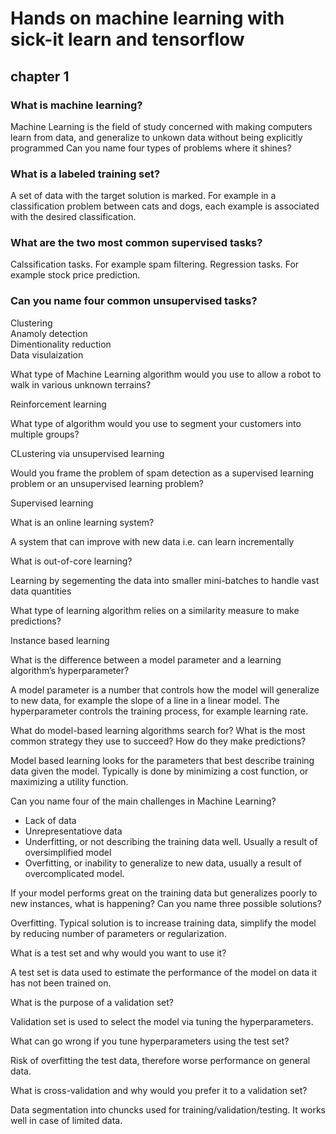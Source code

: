 # Hands on machine learning with sick-it learn and tensorflow
## chapter 1
### What is machine learning?
Machine Learning is the field of study concerned with making computers learn from data, and generalize to unkown data without being explicitly programmed
Can you name four types of problems where it shines?

### What is a labeled training set?
A set of data with the target solution is marked. For example in a classification problem between cats and dogs, each example is associated with the desired classification.

### What are the two most common supervised tasks?
Calssification tasks. For example spam filtering.
Regression tasks. For example stock price prediction.

### Can you name four common unsupervised tasks?
Clustering  
Anamoly detection  
Dimentionality reduction  
Data visulaization  

What type of Machine Learning algorithm would you use to allow a robot to walk in various unknown terrains?

Reinforcement learning

What type of algorithm would you use to segment your customers into multiple groups?

CLustering via unsupervised learning

Would you frame the problem of spam detection as a supervised learning problem or an unsupervised learning problem?

Supervised learning

What is an online learning system?

A system that can improve with new data i.e. can learn incrementally

What is out-of-core learning?

Learning by segementing the data into smaller mini-batches to handle vast data quantities

What type of learning algorithm relies on a similarity measure to make predictions?

Instance based learning

What is the difference between a model parameter and a learning algorithm’s hyperparameter?

A model parameter is a number that controls how the model will generalize to new data, for example the slope of a line in a linear model. The hyperparameter controls the training process, for example learning rate.

What do model-based learning algorithms search for? What is the most common strategy they use to succeed? How do they make predictions?

Model based learning looks for the parameters that best describe training data given the model. Typically is done by minimizing a cost function, or maximizing a utility function.

Can you name four of the main challenges in Machine Learning?
- Lack of data
- Unrepresentatiove data
- Underfitting, or not describing the training data well. Usually a result of oversimplified model
- Overfitting, or inability to generalize to new data, usually a result of overcomplicated model.

If your model performs great on the training data but generalizes poorly to new instances, what is happening? Can you name three possible solutions?

Overfitting. Typical solution is to increase training data, simplify the model by reducing number of parameters or regularization.

What is a test set and why would you want to use it?

A test set is data used to estimate the performance of the model on data it has not been trained on.

What is the purpose of a validation set?

Validation set is used to select the model via tuning the hyperparameters.

What can go wrong if you tune hyperparameters using the test set?

Risk of overfitting the test data, therefore worse performance on general data.

What is cross-validation and why would you prefer it to a validation set?

Data segmentation into chuncks used for training/validation/testing. It works well in case of limited data.
